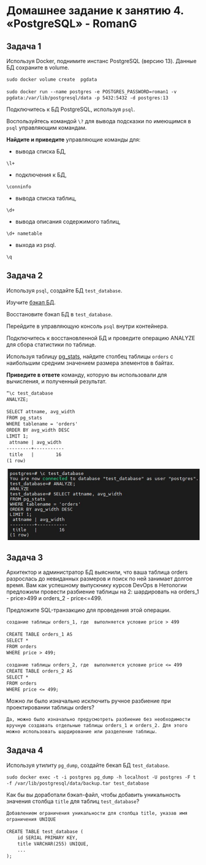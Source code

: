 # Домашнее задание к занятию 4. «PostgreSQL» - RomanG

## Задача 1

Используя Docker, поднимите инстанс PostgreSQL (версию 13). Данные БД сохраните в volume.

```
sudo docker volume create  pgdata

sudo docker run --name postgres -e POSTGRES_PASSWORD=roman1 -v pgdata:/var/lib/postgresql/data -p 5432:5432 -d postgres:13
```

Подключитесь к БД PostgreSQL, используя `psql`.

Воспользуйтесь командой `\?` для вывода подсказки по имеющимся в `psql` управляющим командам.

**Найдите и приведите** управляющие команды для:

- вывода списка БД,
  
```
\l+
```
- подключения к БД,
  
```
\conninfo
```
- вывода списка таблиц,
  
```
\d+
```
- вывода описания содержимого таблиц,
  
```
\d+ nametable
```
- выхода из psql.
  
```
\q
```


## Задача 2

Используя `psql`, создайте БД `test_database`.

Изучите [бэкап БД](https://github.com/netology-code/virt-homeworks/tree/virt-11/06-db-04-postgresql/test_data).

Восстановите бэкап БД в `test_database`.

Перейдите в управляющую консоль `psql` внутри контейнера.

Подключитесь к восстановленной БД и проведите операцию ANALYZE для сбора статистики по таблице.

Используя таблицу [pg_stats](https://postgrespro.ru/docs/postgresql/12/view-pg-stats), найдите столбец таблицы `orders` 
с наибольшим средним значением размера элементов в байтах.

**Приведите в ответе** команду, которую вы использовали для вычисления, и полученный результат.

```
“\c test_database
ANALYZE;

SELECT attname, avg_width
FROM pg_stats
WHERE tablename = 'orders'
ORDER BY avg_width DESC
LIMIT 1;
 attname | avg_width
---------+-----------
 title   |        16
(1 row)
```

![task2](https://github.com/RomanVol1/bd-dev-homeworks/blob/main/jpg/pgsql.task2.jpg)

## Задача 3

Архитектор и администратор БД выяснили, что ваша таблица orders разрослась до невиданных размеров и
поиск по ней занимает долгое время. Вам как успешному выпускнику курсов DevOps в Нетологии предложили
провести разбиение таблицы на 2: шардировать на orders_1 - price>499 и orders_2 - price<=499.

Предложите SQL-транзакцию для проведения этой операции.

```
создание таблицы orders_1, где  выполняется условие price > 499

CREATE TABLE orders_1 AS
SELECT *
FROM orders
WHERE price > 499;

создание таблицы orders_2, где  выполняется условие price <= 499
CREATE TABLE orders_2 AS
SELECT *
FROM orders
WHERE price <= 499;
```

Можно ли было изначально исключить ручное разбиение при проектировании таблицы orders?

```
Да, можно было изначально предусмотреть разбиение без необходимости вручную создавать отдельные таблицы orders_1 и orders_2. Для этого можно использовать шардирование или разделение таблицы.
```

## Задача 4

Используя утилиту `pg_dump`, создайте бекап БД `test_database`.

```
sudo docker exec -t -i postgres pg_dump -h localhost -U postgres -F t -f /var/lib/postgresql/data/backup.tar test_database
```

Как бы вы доработали бэкап-файл, чтобы добавить уникальность значения столбца `title` для таблиц `test_database`?

```
Добавлением ограничения уникальности для столбца title, указав имя ограничения UNIQUE 

CREATE TABLE test_database (
    id SERIAL PRIMARY KEY,
    title VARCHAR(255) UNIQUE,
    ...
);
```
